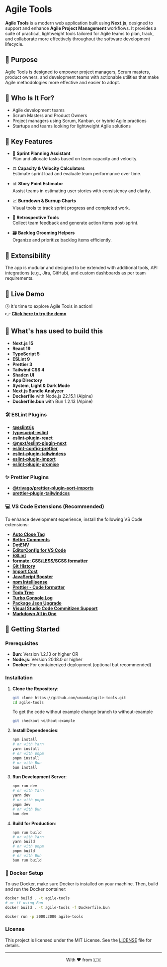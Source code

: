 # Agile Tools 

**Agile Tools** is a modern web application built using **Next.js**, designed to support and enhance **Agile Project Management** workflows. It provides a suite of practical, lightweight tools tailored for Agile teams to plan, track, and collaborate more effectively throughout the software development lifecycle.

## 🎯 Purpose

Agile Tools is designed to empower project managers, Scrum masters, product owners, and development teams with actionable utilities that make Agile methodologies more effective and easier to adopt.

## 👥 Who Is It For?

- Agile development teams
- Scrum Masters and Product Owners
- Project managers using Scrum, Kanban, or hybrid Agile practices
- Startups and teams looking for lightweight Agile solutions

## 🚀 Key Features

- 📅 **Sprint Planning Assistant**  
  Plan and allocate tasks based on team capacity and velocity.

- ⚖️ **Capacity & Velocity Calculators**  
  Estimate sprint load and evaluate team performance over time.

- 📊 **Story Point Estimator**  
  Assist teams in estimating user stories with consistency and clarity.

- 📈 **Burndown & Burnup Charts**  
  Visual tools to track sprint progress and completed work.

- 🧠 **Retrospective Tools**  
  Collect team feedback and generate action items post-sprint.

- 🗃️ **Backlog Grooming Helpers**  
  Organize and prioritize backlog items efficiently.

## 🧩 Extensibility

The app is modular and designed to be extended with additional tools, API integrations (e.g., Jira, GitHub), and custom dashboards as per team requirements.

## 🚀 Live Demo

🕒 It's time to explore Agile Tools in action!  
👉 [**Click here to try the demo**](https://agile-tools-livid.vercel.app)

## 🚀 What's has used to build this

- **Next.js 15**
- **React 19**
- **TypeScript 5**
- **ESLint 9**
- **Prettier 3**
- **Tailwind CSS 4**
- **Shadcn UI**
- **App Directory**
- **System, Light & Dark Mode**
- **Next.js Bundle Analyzer**
- **Dockerfile** with Node.js 22.15.1 (Alpine)
- **Dockerfile.bun** with Bun 1.2.13 (Alpine)

### 🛠️ ESLint Plugins

- [**@eslint/js**](https://www.npmjs.com/package/@eslint/js)
- [**typescript-eslint**](https://github.com/typescript-eslint/typescript-eslint)
- [**eslint-plugin-react**](https://github.com/jsx-eslint/eslint-plugin-react)
- [**@next/eslint-plugin-next**](https://github.com/vercel/next.js)
- [**eslint-config-prettier**](eslint-config-prettier)
- [**eslint-plugin-tailwindcss**](https://github.com/francoismassart/eslint-plugin-tailwindcss)
- [**eslint-plugin-import**](https://github.com/import-js/eslint-plugin-import)
- [**eslint-plugin-promise**](https://github.com/eslint-community/eslint-plugin-promise)

### ✨ Prettier Plugins

- [**@trivago/prettier-plugin-sort-imports**](https://github.com/trivago/prettier-plugin-sort-imports)
- [**prettier-plugin-tailwindcss**](https://github.com/tailwindlabs/prettier-plugin-tailwindcss)

### 💻 VS Code Extensions (Recommended)

To enhance development experience, install the following VS Code extensions:

- [**Auto Close Tag**](https://marketplace.visualstudio.com/items?itemName=formulahendry.auto-close-tag)
- [**Better Comments**](https://marketplace.visualstudio.com/items?itemName=aaron-bond.better-comments)
- [**DotENV**](https://marketplace.visualstudio.com/items?itemName=mikestead.dotenv)
- [**EditorConfig for VS Code**](https://marketplace.visualstudio.com/items?itemName=EditorConfig.EditorConfig)
- [**ESLint**](https://marketplace.visualstudio.com/items?itemName=dbaeumer.vscode-eslint)
- [**formate: CSS/LESS/SCSS formatter**](https://marketplace.visualstudio.com/items?itemName=MikeBovenlander.formate)
- [**Git History**](https://marketplace.visualstudio.com/items?itemName=donjayamanne.githistory)
- [**Import Cost**](https://marketplace.visualstudio.com/items?itemName=wix.vscode-import-cost)
- [**JavaScript Booster**](https://marketplace.visualstudio.com/items?itemName=sburg.vscode-javascript-booster)
- [**npm Intellisense**](https://marketplace.visualstudio.com/items?itemName=christian-kohler.npm-intellisense)
- [**Prettier - Code formatter**](https://marketplace.visualstudio.com/items?itemName=esbenp)
- [**Todo Tree**](https://marketplace.visualstudio.com/items?itemName=Gruntfuggly.todo-tree)
- [**Turbo Console Log**](https://marketplace.visualstudio.com/items?itemName=ChakrounAnas.turbo-console-log)
- [**Package Json Upgrade**](https://marketplace.visualstudio.com/items?itemName=codeandstuff.package-json-upgrade)
- [**Visual Studio Code Commitizen Support**](https://marketplace.visualstudio.com/items?itemName=KnisterPeter.vscode-commitizen)
- [**Markdown All in One**](https://marketplace.visualstudio.com/items?itemName=yzhang.markdown-all-in-one)


## 🏁 Getting Started

### Prerequisites

- **Bun**: Version 1.2.13 or higher OR
- **Node.js**: Version 20.18.0 or higher
- **Docker**: For containerized deployment (optional but recommended)

### Installation

1. **Clone the Repository**:
    ```bash
    git clone https://github.com/umanda/agile-tools.git
    cd agile-tools
    ```
    To get the code without example change branch to without-example
    ```bash
    git checkout without-example
    ```

2. **Install Dependencies**:
    ```bash
    npm install
    # or with Yarn
    yarn install
    # or with pnpm
    pnpm install
    # or with Bun
    bun install
    ```

3. **Run Development Server**:
    ```bash
    npm run dev
    # or with Yarn
    yarn dev
    # or with pnpm
    pnpm dev
    # or with Bun
    bun dev
    ```

4. **Build for Production**:
    ```bash
    npm run build
    # or with Yarn
    yarn build
    # or with pnpm
    pnpm build
    # or with Bun
    bun run build
    ```

### 🐳 Docker Setup

To use Docker, make sure Docker is installed on your machine. Then, build and run the Docker container:

```bash
docker build . -t agile-tools
# or if using Bun
docker build . -t agile-tools -f Dockerfile.bun

docker run -p 3000:3000 agile-tools
```


### License

This project is licensed under the MIT License. See the [LICENSE](LICENSE) file for details.

---

<p style="text-align: center;"> With ❤️ from 🇱🇰</p>
